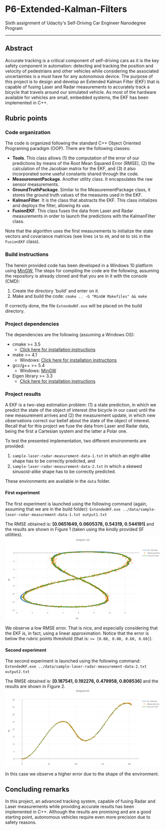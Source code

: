 # P6-Extended-Kalman-Filters
Sixth assignment of Udacity's Self-Driving Car Engineer Nanodegree Program

---

## Abstract
Accurate tracking is a critical component of self-driving cars as it is the key safety component in automation: detecting and tracking 
the position and velocity of pedestrians and other vehicles while considering the associated uncertainties is a must have for any 
autonomous device. The purpose of this project is to design and develop an Extended Kalman Filter (EKF) that is capable of fusing Laser 
and Radar measurements to accurately track a bicycle that travels around our simulated vehicle. As most of the hardware available for 
vehicles are small, embedded systems, the EKF has been implemented in C++.

## Rubric points
### Code organization
The code is organized following the standard C++ Object Oriented Programing paradigm (OOP). There are the following classes:
* **Tools**. This class allows (1) the computation of the error of our predictions by means of the Root Mean Squared Error (RMSE), (2) the calculation of the Jacobian matrix for the EKF, and (3) it also incorporated some useful constants shared through the code.
* **MeasurementPackage**. Another utility class. It encapsulates the raw sensor measurements.
* **GroundTruthPackage**. Similar to the MeasurementPackage class, it stores the ground truth values of the measures used in the EKF.
* **KalmanFilter**. It is the class that abstracts the EKF. This class initializes and deploys the filter, allowing its use.
* **FusionEKF**. This class fuses the data from Laser and Radar measurements in order to launch the predictions with the KalmanFilter class.

Note that the algorithm uses the first measurements to initialize the state vectors and covariance matrices (see lines `14` to `49`, and `60` to `101` in the `FusionEKF` class).

### Build instructions
The herein provided code has been developed in a Windows 10 platform using [MinGW.](http://www.mingw.org/) The steps for compiling the code are the following, assuming the repository is already cloned and that you are in it with the console (CMD):
1. Create the directory 'build' and enter on it.
2. Make and build the code: `cmake .. -G "MinGW Makefiles" && make`

If correctly done, the file `ExtendedKF.exe` will be placed on the build directory.

### Project dependencies
The dependencies are the following (assuming a Windows OS):
* cmake >= 3.5
  * [Click here for installation instructions](https://cmake.org/install/)
* make >= 4.1
   * Windows: [Click here for installation instructions](http://gnuwin32.sourceforge.net/packages/make.htm)
* gcc/g++ >= 5.4
  * Windows: [MinGW](http://www.mingw.org/)
* Eigen library >= 3.3
  * [Click here for installation instructions](http://eigen.tuxfamily.org/index.php?title=Main_Page)
 
### Project results
A EKF is a two-step estimation problem: (1) a state prediction, in which we predict the state of the object of interest (the bicycle in our case) until the new measurement arrives and (2) the measurement update, in which new observations correct our belief about the state of the object of interest. Recall that for this project we fuse the data from Laser and Radar data, being the first a Cartesian system and the latter a Polar one. 

To test the presented implementation, two different environments are provided:
1.	`sample-laser-radar-measurement-data-1.txt` in which an eight-alike shape has to be correctly predicted, and
2.	`sample-laser-radar-measurement-data-2.txt` in which a skewed sinusoid-alike shape has to be correctly predicted.
 
These environments are available in the `data` folder.

#### First experiment
The first experiment is launched using the following command (again, assuming that we are in the build folder):
`ExtendedKF.exe ../data/sample-laser-radar-measurement-data-1.txt output1.txt`

The RMSE obtained is: **[0.0651649, 0.0605378,  0.54319, 0.544191]** and the results are shown in Figure 1 (taken using the kindly provided SF utilities).
![Figure 1: results using EKF in the first environment](/Images/output1.png)

We observe a low RMSE error. That is nice, and especially considering that the EKF is, in fact, using a linear approximation. Notice that the error is below the rubric points threshold (that is: `<= [0.08, 0.08, 0.60, 0.60]`).

#### Second experiment
The second experiment is launched using the following command:
`ExtendedKF.exe ../data/sample-laser-radar-measurement-data-2.txt output2.txt`

The RMSE obtained is: **[0.187541, 0.192276, 0.479958, 0.808536]** and the results are shown in Figure 2.
![Figure 2: results using EKF in the second environment](/Images/output2.png)

In this case we observe a higher error due to the shape of the environment.

## Concluding remarks

In this project, an advanced tracking system, capable of fusing Radar and Laser measurements while providing accurate results has been implemented in C++. Although the results are promising and are a good starting point, autonomous vehicles require even more precision due to safety reasons. 
